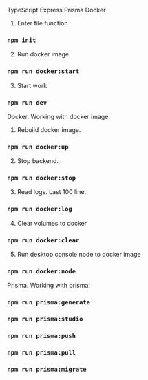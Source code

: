 TypeScript Express Prisma Docker 

1. Enter file function 
###  `npm init`
2.  Run docker image
###  `npm run docker:start`
3. Start work
###  `npm run dev` 
Docker. Working with docker image:
1. Rebuild docker image. 
###  `npm run docker:up`  
2. Stop backend.
###  `npm run docker:stop`
3. Read logs. Last 100 line.
### `npm run docker:log`
4. Clear volumes to docker
###  `npm run docker:clear`
5. Run desktop console node to docker image
###  `npm run docker:node`
Prisma. Working with prisma:
###  `npm run prisma:generate`
###  `npm run prisma:studio`
###  `npm run prisma:push`
###  `npm run prisma:pull`
###  `npm run prisma:migrate`